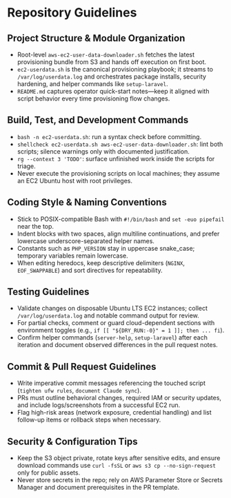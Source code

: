 # Repository Guidelines

## Project Structure & Module Organization
- Root-level `aws-ec2-user-data-downloader.sh` fetches the latest provisioning bundle from S3 and hands off execution on first boot.
- `ec2-userdata.sh` is the canonical provisioning playbook; it streams to `/var/log/userdata.log` and orchestrates package installs, security hardening, and helper commands like `setup-laravel`.
- `README.md` captures operator quick-start notes—keep it aligned with script behavior every time provisioning flow changes.

## Build, Test, and Development Commands
- `bash -n ec2-userdata.sh`: run a syntax check before committing.
- `shellcheck ec2-userdata.sh aws-ec2-user-data-downloader.sh`: lint both scripts; silence warnings only with documented justification.
- `rg --context 3 'TODO'`: surface unfinished work inside the scripts for triage.
- Never execute the provisioning scripts on local machines; they assume an EC2 Ubuntu host with root privileges.

## Coding Style & Naming Conventions
- Stick to POSIX-compatible Bash with `#!/bin/bash` and `set -euo pipefail` near the top.
- Indent blocks with two spaces, align multiline continuations, and prefer lowercase underscore-separated helper names.
- Constants such as `PHP_VERSION` stay in uppercase snake_case; temporary variables remain lowercase.
- When editing heredocs, keep descriptive delimiters (`NGINX`, `EOF_SWAPPABLE`) and sort directives for repeatability.

## Testing Guidelines
- Validate changes on disposable Ubuntu LTS EC2 instances; collect `/var/log/userdata.log` and notable command output for review.
- For partial checks, comment or guard cloud-dependent sections with environment toggles (e.g., `if [[ "${DRY_RUN:-0}" = 1 ]]; then ... fi`).
- Confirm helper commands (`server-help`, `setup-laravel`) after each iteration and document observed differences in the pull request notes.

## Commit & Pull Request Guidelines
- Write imperative commit messages referencing the touched script (`tighten ufw rules`, `document Claude sync`).
- PRs must outline behavioral changes, required IAM or security updates, and include logs/screenshots from a successful EC2 run.
- Flag high-risk areas (network exposure, credential handling) and list follow-up items or rollback steps when necessary.

## Security & Configuration Tips
- Keep the S3 object private, rotate keys after sensitive edits, and ensure download commands use `curl -fsSL` or `aws s3 cp --no-sign-request` only for public assets.
- Never store secrets in the repo; rely on AWS Parameter Store or Secrets Manager and document prerequisites in the PR template.
